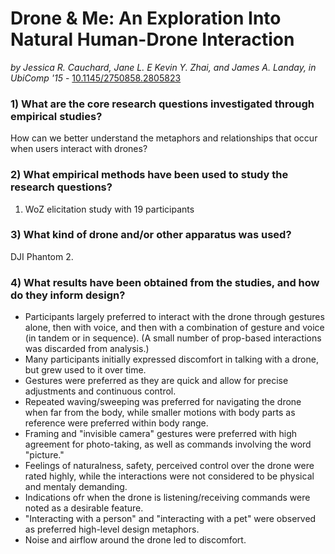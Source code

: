 # Drone & Me: An Exploration Into Natural Human-Drone Interaction

*by Jessica R. Cauchard, Jane L. E Kevin Y. Zhai, and James A. Landay, in UbiComp '15* - [10.1145/2750858.2805823](https://doi.org/10.1145/2750858.2805823)

### 1) What are the core research questions investigated through empirical studies?

How can we better understand the metaphors and relationships that occur when users interact with drones?

### 2) What empirical methods have been used to study the research questions?

1. WoZ elicitation study with 19 participants

### 3) What kind of drone and/or other apparatus was used?

DJI Phantom 2.

### 4) What results have been obtained from the studies, and how do they inform design?

- Participants largely preferred to interact with the drone through gestures alone, then with voice, and then with a combination of gesture and voice (in tandem or in sequence). (A small number of prop-based interactions was discarded from analysis.)
- Many participants initially expressed discomfort in talking with a drone, but grew used to it over time.
- Gestures were preferred as they are quick and allow for precise adjustments and continuous control.
- Repeated waving/sweeping was preferred for navigating the drone when far from the body, while smaller motions with body parts as reference were preferred within body range.
- Framing and "invisible camera" gestures were preferred with high agreement for photo-taking, as well as commands involving the word "picture."
- Feelings of naturalness, safety, perceived control over the drone were rated highly, while the interactions were not considered to be physical and mentaly demanding.
- Indications ofr when the drone is listening/receiving commands were noted as a desirable feature.
- "Interacting with a person" and "interacting with a pet" were observed as preferred high-level design metaphors.
- Noise and airflow around the drone led to discomfort.
